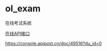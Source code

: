 # ol_exam
在线考试系统

[在线API接口](https://cuntoulaoyangtou.github.io/index.html#349787)

https://console.apipost.cn/doc/49516?du_id=0